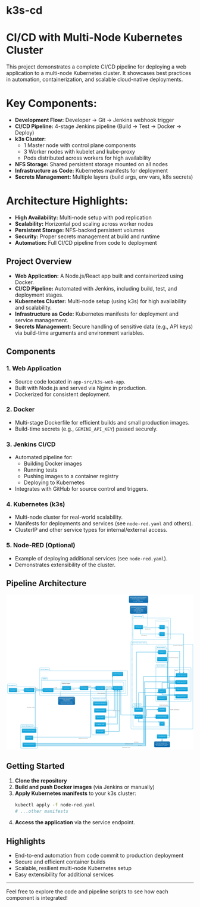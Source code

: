 ﻿# k3s-cd

# CI/CD with Multi-Node Kubernetes Cluster

This project demonstrates a complete CI/CD pipeline for deploying a web application to a multi-node Kubernetes cluster. It showcases best practices in automation, containerization, and scalable cloud-native deployments.

# Key Components:

- **Development Flow:** Developer → Git → Jenkins webhook trigger
- **CI/CD Pipeline:** 4-stage Jenkins pipeline (Build → Test → Docker → Deploy)
- **k3s Cluster:**
   - 1 Master node with control plane components
   - 3 Worker nodes with kubelet and kube-proxy
   - Pods distributed across workers for high availability
- **NFS Storage:** Shared persistent storage mounted on all nodes
- **Infrastructure as Code:** Kubernetes manifests for deployment
- **Secrets Management:** Multiple layers (build args, env vars, k8s secrets)

 # Architecture Highlights:
- **High Availability:** Multi-node setup with pod replication
- **Scalability:** Horizontal pod scaling across worker nodes
- **Persistent Storage:** NFS-backed persistent volumes
- **Security:** Proper secrets management at build and runtime
- **Automation:** Full CI/CD pipeline from code to deployment


## Project Overview
- **Web Application:** A Node.js/React app built and containerized using Docker.
- **CI/CD Pipeline:** Automated with Jenkins, including build, test, and deployment stages.
- **Kubernetes Cluster:** Multi-node setup (using k3s) for high availability and scalability.
- **Infrastructure as Code:** Kubernetes manifests for deployment and service management.
- **Secrets Management:** Secure handling of sensitive data (e.g., API keys) via build-time arguments and environment variables.

## Components

### 1. Web Application
- Source code located in `app-src/k3s-web-app`.
- Built with Node.js and served via Nginx in production.
- Dockerized for consistent deployment.

### 2. Docker
- Multi-stage Dockerfile for efficient builds and small production images.
- Build-time secrets (e.g., `GEMINI_API_KEY`) passed securely.

### 3. Jenkins CI/CD
- Automated pipeline for:
  - Building Docker images
  - Running tests
  - Pushing images to a container registry
  - Deploying to Kubernetes
- Integrates with GitHub for source control and triggers.

### 4. Kubernetes (k3s)
- Multi-node cluster for real-world scalability.
- Manifests for deployments and services (see `node-red.yaml` and others).
- ClusterIP and other service types for internal/external access.

### 5. Node-RED (Optional)
- Example of deploying additional services (see `node-red.yaml`).
- Demonstrates extensibility of the cluster.

## Pipeline Architecture

![Pipeline Diagram](./resources/pipeline.png)

## Getting Started
1. **Clone the repository**
2. **Build and push Docker images** (via Jenkins or manually)
3. **Apply Kubernetes manifests** to your k3s cluster:
   ```sh
   kubectl apply -f node-red.yaml
   # ...other manifests
   ```
4. **Access the application** via the service endpoint.

## Highlights
- End-to-end automation from code commit to production deployment
- Secure and efficient container builds
- Scalable, resilient multi-node Kubernetes setup
- Easy extensibility for additional services

---

Feel free to explore the code and pipeline scripts to see how each component is integrated!
